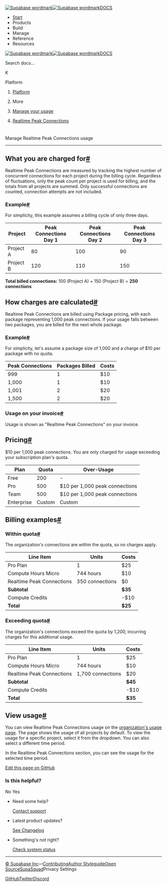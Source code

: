 [![Supabase wordmark](https://supabase.com/docs/_next/image?url=%2Fdocs%2Fsupabase-dark.svg&w=256&q=75&dpl=dpl_5BYG5BkQhU19GEfZfhcgAbeGcRQo)![Supabase wordmark](https://supabase.com/docs/_next/image?url=%2Fdocs%2Fsupabase-light.svg&w=256&q=75&dpl=dpl_5BYG5BkQhU19GEfZfhcgAbeGcRQo)DOCS](https://supabase.com/docs)

-   [Start](https://supabase.com/docs/guides/getting-started)
-   Products
-   Build
-   Manage
-   Reference
-   Resources

[![Supabase wordmark](https://supabase.com/docs/_next/image?url=%2Fdocs%2Fsupabase-dark.svg&w=256&q=75&dpl=dpl_5BYG5BkQhU19GEfZfhcgAbeGcRQo)![Supabase wordmark](https://supabase.com/docs/_next/image?url=%2Fdocs%2Fsupabase-light.svg&w=256&q=75&dpl=dpl_5BYG5BkQhU19GEfZfhcgAbeGcRQo)DOCS](https://supabase.com/docs)

Search docs...

K

Platform

1.  [Platform](https://supabase.com/docs/guides/platform)

3.  More

5.  [Manage your usage](https://supabase.com/docs/guides/platform/manage-your-usage)

7.  [Realtime Peak Connections](https://supabase.com/docs/guides/platform/manage-your-usage/realtime-peak-connections)

# 

Manage Realtime Peak Connections usage

* * *

## What you are charged for[#](#what-you-are-charged-for)

Realtime Peak Connections are measured by tracking the highest number of concurrent connections for each project during the billing cycle. Regardless of fluctuations, only the peak count per project is used for billing, and the totals from all projects are summed. Only successful connections are counted, connection attempts are not included.

### Example[#](#example)

For simplicity, this example assumes a billing cycle of only three days.

| Project | Peak Connections Day 1 | Peak Connections Day 2 | Peak Connections Day 3 |
| --- | --- | --- | --- |
| Project A | 80 | 100 | 90 |
| Project B | 120 | 110 | 150 |

**Total billed connections:** 100 (Project A) + 150 (Project B) = **250 connections**

## How charges are calculated[#](#how-charges-are-calculated)

Realtime Peak Connections are billed using Package pricing, with each package representing 1,000 peak connections. If your usage falls between two packages, you are billed for the next whole package.

### Example[#](#example)

For simplicity, let's assume a package size of 1,000 and a charge of $10 per package with no quota.

| Peak Connections | Packages Billed | Costs |
| --- | --- | --- |
| 999 | 1 | $10 |
| 1,000 | 1 | $10 |
| 1,001 | 2 | $20 |
| 1,500 | 2 | $20 |

### Usage on your invoice[#](#usage-on-your-invoice)

Usage is shown as "Realtime Peak Connections" on your invoice.

## Pricing[#](#pricing)

$10 per 1,000 peak connections. You are only charged for usage exceeding your subscription plan's quota.

| Plan | Quota | Over-Usage |
| --- | --- | --- |
| Free | 200 | \- |
| Pro | 500 | $10 per 1,000 peak connections |
| Team | 500 | $10 per 1,000 peak connections |
| Enterprise | Custom | Custom |

## Billing examples[#](#billing-examples)

### Within quota[#](#within-quota)

The organization's connections are within the quota, so no charges apply.

| Line Item | Units | Costs |
| --- | --- | --- |
| Pro Plan | 1 | $25 |
| Compute Hours Micro | 744 hours | $10 |
| Realtime Peak Connections | 350 connections | $0 |
| **Subtotal** |  | **$35** |
| Compute Credits |  | \-$10 |
| **Total** |  | **$25** |

### Exceeding quota[#](#exceeding-quota)

The organization's connections exceed the quota by 1,200, incurring charges for this additional usage.

| Line Item | Units | Costs |
| --- | --- | --- |
| Pro Plan | 1 | $25 |
| Compute Hours Micro | 744 hours | $10 |
| Realtime Peak Connections | 1,700 connections | $20 |
| **Subtotal** |  | **$45** |
| Compute Credits |  | \-$10 |
| **Total** |  | **$35** |

## View usage[#](#view-usage)

You can view Realtime Peak Connections usage on the [organization's usage page](https://supabase.com/dashboard/org/_/usage). The page shows the usage of all projects by default. To view the usage for a specific project, select it from the dropdown. You can also select a different time period.

In the Realtime Peak Connections section, you can see the usage for the selected time period.

[Edit this page on GitHub](https://github.com/supabase/supabase/blob/master/apps/docs/content/guides/platform/manage-your-usage/realtime-peak-connections.mdx)

### Is this helpful?

No Yes

-   Need some help?
    
    [Contact support](https://supabase.com/support)
-   Latest product updates?
    
    [See Changelog](https://supabase.com/changelog)
-   Something's not right?
    
    [Check system status](https://status.supabase.com/)

* * *

[© Supabase Inc](https://supabase.com/)—[Contributing](https://github.com/supabase/supabase/blob/master/apps/docs/DEVELOPERS.md)[Author Styleguide](https://github.com/supabase/supabase/blob/master/apps/docs/CONTRIBUTING.md)[Open Source](https://supabase.com/open-source)[SupaSquad](https://supabase.com/supasquad)Privacy Settings

[GitHub](https://github.com/supabase/supabase)[Twitter](https://twitter.com/supabase)[Discord](https://discord.supabase.com/)